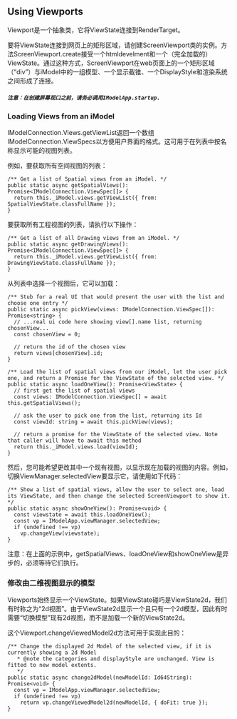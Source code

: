 ## Using Viewports

Viewport是一个抽象类，它将ViewState连接到RenderTarget。

要将ViewState连接到网页上的矩形区域，请创建ScreenViewport类的实例。方法ScreenViewport.create接受一个htmldevelment和一个（完全加载的）ViewState。通过这种方式，ScreenViewport在web页面上的一个矩形区域（“div”）与iModel中的一组模型、一个显示截锥、一个DisplayStyle和渲染系统之间形成了连接。

##### `注意：在创建屏幕视口之前，请务必调用IModelApp.startup.`

### Loading Views from an iModel

IModelConnection.Views.getViewList返回一个数组IModelConnection.ViewSpecs以方便用户界面的格式。这可用于在列表中按名称显示可能的视图列表。

例如，要获取所有空间视图的列表：

```
/** Get a list of Spatial views from an iModel. */
public static async getSpatialViews(): Promise<IModelConnection.ViewSpec[]> {
  return this._iModel.views.getViewList({ from: SpatialViewState.classFullName });
}
```

要获取所有工程视图的列表，请执行以下操作：

```
/** Get a list of all Drawing views from an iModel. */
public static async getDrawingViews(): Promise<IModelConnection.ViewSpec[]> {
  return this._iModel.views.getViewList({ from: DrawingViewState.classFullName });
}
```

从列表中选择一个视图后，它可以加载：

```
/** Stub for a real UI that would present the user with the list and choose one entry */
public static async pickView(views: IModelConnection.ViewSpec[]): Promise<string> {
  // ...real ui code here showing view[].name list, returning chosenView...
  const chosenView = 0;

  // return the id of the chosen view
  return views[chosenView].id;
}

/** Load the list of spatial views from our iModel, let the user pick one, and return a Promise for the ViewState of the selected view. */
public static async loadOneView(): Promise<ViewState> {
  // first get the list of spatial views
  const views: IModelConnection.ViewSpec[] = await this.getSpatialViews();

  // ask the user to pick one from the list, returning its Id
  const viewId: string = await this.pickView(views);

  // return a promise for the ViewState of the selected view. Note that caller will have to await this method
  return this._iModel.views.load(viewId);
}
```

然后，您可能希望更改其中一个现有视图，以显示现在加载的视图的内容。例如，切换ViewManager.selectedView要显示它，请使用如下代码：

```
/** Show a list of spatial views, allow the user to select one, load its ViewState, and then change the selected ScreenViewport to show it. */
public static async showOneView(): Promise<void> {
  const viewstate = await this.loadOneView();
  const vp = IModelApp.viewManager.selectedView;
  if (undefined !== vp)
    vp.changeView(viewstate);
}
```

注意：在上面的示例中，getSpatialViews、loadOneView和showOneView是异步的，必须等待它们执行。

### 修改由二维视图显示的模型

Viewports始终显示一个ViewState。如果ViewState碰巧是ViewState2d，我们有时称之为“2d视图”。由于ViewState2d显示一个且只有一个2d模型，因此有时需要“切换模型”现有2d视图，而不是加载一个新的ViewState2d。

这个Viewport.changeViewedModel2d方法可用于实现此目的：

```
/** Change the displayed 2d Model of the selected view, if it is currently showing a 2d Model
   * @note the categories and displayStyle are unchanged. View is fitted to new model extents.
   */
public static async change2dModel(newModelId: Id64String): Promise<void> {
  const vp = IModelApp.viewManager.selectedView;
  if (undefined !== vp)
    return vp.changeViewedModel2d(newModelId, { doFit: true });
}
```












